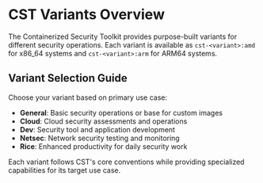 # CST Variants Overview

The Containerized Security Toolkit provides purpose-built variants for different security operations. Each variant is available as `cst-<variant>:amd` for x86_64 systems and `cst-<variant>:arm` for ARM64 systems.

## Variant Selection Guide

Choose your variant based on primary use case:

- **General**: Basic security operations or base for custom images
- **Cloud**: Cloud security assessments and operations
- **Dev**: Security tool and application development
- **Netsec**: Network security testing and monitoring
- **Rice**: Enhanced productivity for daily security work

Each variant follows CST's core conventions while providing specialized capabilities for its target use case.
